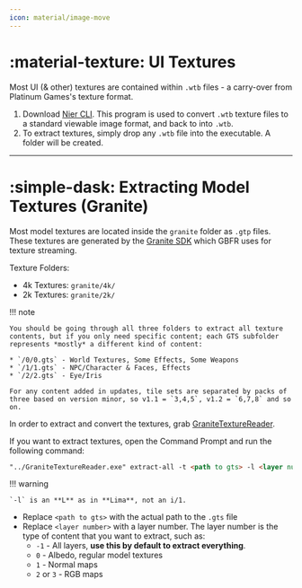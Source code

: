 ```yaml
---
icon: material/image-move
---
```


# :material-texture: UI Textures

Most UI (& other) textures are contained within `.wtb` files - a carry-over from Platinum Games's texture format.

1. Download [Nier CLI](https://github.com/ArthurHeitmann/nier_cli/releases/tag/v1.3.0_mgrr). This program is used to convert `.wtb` texture files to a standard viewable image format, and back to into `.wtb`.
2. To extract textures, simply drop any `.wtb` file into the executable. A folder will be created.

---

# :simple-dask: Extracting Model Textures (Granite)

Most model textures are located inside the `granite` folder as `.gtp` files. These textures are generated by the [Granite SDK](https://unity.com/products/granite-sdk) which GBFR uses for texture streaming.

Texture Folders:

* 4k Textures: `granite/4k/`
* 2k Textures: `granite/2k/`

!!! note

    You should be going through all three folders to extract all texture contents, but if you only need specific content; each GTS subfolder represents *mostly* a different kind of content:

    * `/0/0.gts` - World Textures, Some Effects, Some Weapons
    * `/1/1.gts` - NPC/Character & Faces, Effects
    * `/2/2.gts` - Eye/Iris

    For any content added in updates, tile sets are separated by packs of three based on version minor, so v1.1 = `3,4,5`, v1.2 = `6,7,8` and so on.

In order to extract and convert the textures, grab [GraniteTextureReader](https://github.com/Nenkai/GraniteTextureReader/releases).

If you want to extract textures, open the Command Prompt and run the following command:

``` markdown title="Command"
"../GraniteTextureReader.exe" extract-all -t <path to gts> -l <layer number>
```

!!! warning

    `-l` is an **L** as in **Lima**, not an i/1.

* Replace `<path to gts>` with the actual path to the `.gts` file
* Replace `<layer number>` with a layer number. The layer number is the type of content that you want to extract, such as:
    * `-1` - All layers, **use this by default to extract everything**.
    * `0` - Albedo, regular model textures
    * `1` - Normal maps
    * `2` or `3` - RGB maps